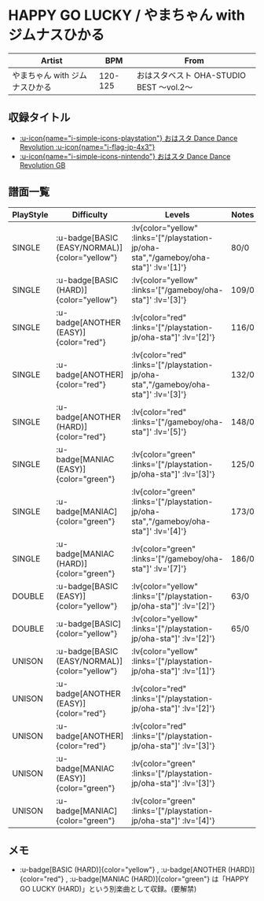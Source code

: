 # HAPPY GO LUCKY / やまちゃん with ジムナスひかる

|Artist|BPM|From|
|------|---|----|
|やまちゃん with ジムナスひかる|120-125|おはスタベスト OHA-STUDIO BEST ～vol.2～|

## 収録タイトル

- [ :u-icon{name="i-simple-icons-playstation"} おはスタ Dance Dance Revolution :u-icon{name="i-flag-jp-4x3"} ](/playstation-jp/oha-sta)
- [ :u-icon{name="i-simple-icons-nintendo"} おはスタ Dance Dance Revolution GB](/gameboy/oha-sta)

## 譜面一覧

|PlayStyle|Difficulty|Levels|Notes|Movie|
|---------|----------|------|-----|-----|
|SINGLE| :u-badge[BASIC (EASY/NORMAL)]{color="yellow"} | :lv{color="yellow" :links='["/playstation-jp/oha-sta","/gameboy/oha-sta"]' :lv='[1]'} |80/0||
|SINGLE| :u-badge[BASIC (HARD)]{color="yellow"} | :lv{color="yellow" :links='["/gameboy/oha-sta"]' :lv='[3]'} |109/0||
|SINGLE| :u-badge[ANOTHER (EASY)]{color="red"} | :lv{color="red" :links='["/playstation-jp/oha-sta"]' :lv='[2]'} |116/0||
|SINGLE| :u-badge[ANOTHER]{color="red"} | :lv{color="red" :links='["/playstation-jp/oha-sta","/gameboy/oha-sta"]' :lv='[3]'} |132/0||
|SINGLE| :u-badge[ANOTHER (HARD)]{color="red"} | :lv{color="red" :links='["/gameboy/oha-sta"]' :lv='[5]'} |148/0||
|SINGLE| :u-badge[MANIAC (EASY)]{color="green"} | :lv{color="green" :links='["/playstation-jp/oha-sta"]' :lv='[3]'} |125/0||
|SINGLE| :u-badge[MANIAC]{color="green"} | :lv{color="green" :links='["/playstation-jp/oha-sta","/gameboy/oha-sta"]' :lv='[4]'} |173/0||
|SINGLE| :u-badge[MANIAC (HARD)]{color="green"} | :lv{color="green" :links='["/gameboy/oha-sta"]' :lv='[7]'} |186/0||
|DOUBLE| :u-badge[BASIC (EASY)]{color="yellow"} | :lv{color="yellow" :links='["/playstation-jp/oha-sta"]' :lv='[2]'} |63/0||
|DOUBLE| :u-badge[BASIC]{color="yellow"} | :lv{color="yellow" :links='["/playstation-jp/oha-sta"]' :lv='[2]'} |65/0||
|UNISON| :u-badge[BASIC (EASY/NORMAL)]{color="yellow"} | :lv{color="yellow" :links='["/playstation-jp/oha-sta"]' :lv='[1]'} |||
|UNISON| :u-badge[ANOTHER (EASY)]{color="red"} | :lv{color="red" :links='["/playstation-jp/oha-sta"]' :lv='[2]'} |||
|UNISON| :u-badge[ANOTHER]{color="red"} | :lv{color="red" :links='["/playstation-jp/oha-sta"]' :lv='[3]'} |||
|UNISON| :u-badge[MANIAC (EASY)]{color="green"} | :lv{color="green" :links='["/playstation-jp/oha-sta"]' :lv='[3]'} |||
|UNISON| :u-badge[MANIAC]{color="green"} | :lv{color="green" :links='["/playstation-jp/oha-sta"]' :lv='[4]'} |||

## メモ

- :u-badge[BASIC (HARD)]{color="yellow"} , :u-badge[ANOTHER (HARD)]{color="red"} , :u-badge[MANIAC (HARD)]{color="green"} は「HAPPY GO LUCKY (HARD)」という別楽曲として収録。(要解禁)
